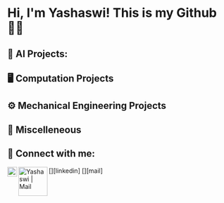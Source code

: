 <h1>Hi, I'm Yashaswi! This is my Github👨‍💻 <br/>

<h2>🤖 AI Projects:</h2>

<h2>🖥️ Computation Projects</h2>

<h2>⚙️ Mechanical Engineering Projects</h2>

<h2>🔀 Miscelleneous</h2>

<h2> 🤳 Connect with me:</h2>
[<img align="left" alt="Yashaswi | LinkedIn" width="22px" src="https://cdn.jsdelivr.net/npm/simple-icons@v3/icons/linkedin.svg" />][linkedin]
[<img align="left" alt="Yashaswi | Mail" width="66px" src="https://img.shields.io/badge/Gmail-D14836?style=for-the-badge&logo=gmail&logoColor=white" />][mail]

[linkedin]: https://linkedin.com/in/yashaswi-sood
[mail]: mailto:yashaswisood@gmail.com
